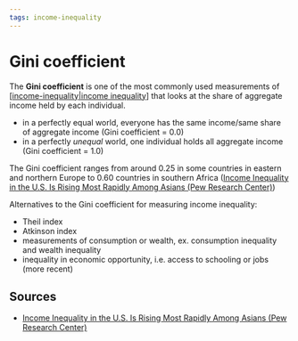 ```yaml
---
tags: income-inequality
---
```


# Gini coefficient

The **Gini coefficient** is one of the most commonly used measurements of [[income-inequality|income inequality]] that looks at the share of aggregate income held by each individual.

- in a perfectly equal world, everyone has the same income/same share of aggregate income (Gini coefficient = 0.0)
- in a perfectly _unequal_ world, one individual holds all aggregate income (Gini coefficient = 1.0)

The Gini coefficient ranges from around 0.25 in some countries in eastern and northern Europe to 0.60 countries in southern Africa ([Income Inequality in the U.S. Is Rising Most Rapidly Among Asians (Pew Research Center)](https://www.pewresearch.org/social-trends/2018/07/12/income-inequality-in-the-u-s-is-rising-most-rapidly-among-asians/))

Alternatives to the Gini coefficient for measuring income inequality:

- Theil index
- Atkinson index
- measurements of consumption or wealth, ex. consumption inequality and wealth inequality
- inequality in economic opportunity, i.e. access to schooling or jobs (more recent)

## Sources

- [Income Inequality in the U.S. Is Rising Most Rapidly Among Asians (Pew Research Center)](https://www.pewresearch.org/social-trends/2018/07/12/income-inequality-in-the-u-s-is-rising-most-rapidly-among-asians/)

[//begin]: # "Autogenerated link references for markdown compatibility"
[income-inequality|income inequality]: income-inequality "Income Inequality"
[//end]: # "Autogenerated link references"
